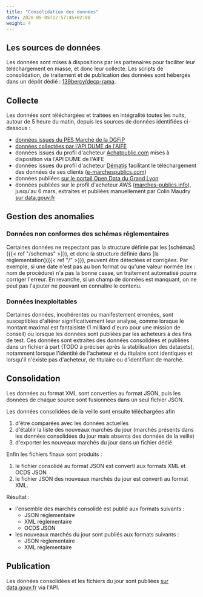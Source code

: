 ```yaml
---
title: "Consolidation des données"
date: 2020-05-05T12:57:45+02:00
weight: 4
---
```


## Les sources de données

Les données sont mises à dispositions par les partenaires pour faciliter leur téléchargement en masse, et donc leur collecte. Les scripts de consolidation, de traitement et de publication des données sont hébergés dans un dépôt dédié : [139bercy/decp-rama](https://github.com/139bercy/decp-rama/).

## Collecte

Les données sont téléchargées et traitées en intégralité toutes les nuits, autour de 5 heure du matin, depuis les sources de données identifiées ci-dessous : 

- [données issues du PES Marché de la DGFiP](https://www.data.gouv.fr/fr/datasets/donnees-essentielles-de-la-commande-publique-transmises-via-le-pes-marche/)
- [données collectées par l'API DUME de l'AIFE](https://www.data.gouv.fr/fr/organizations/agence-pour-linformatique-financiere-de-letat/)
- données issues du profil d'acheteur [Achatpublic.com](https://www.data.gouv.fr/fr/datasets/aife-de-44785462100045/) mises à disposition via l'API DUME de l'AIFE
- données issues du profil d'acheteur [Dématis](https://www.data.gouv.fr/fr/organizations/dematis/) facilitant le téléchargement des données de ses clients ([e-marchespublics.com](https://www.data.gouv.fr/fr/datasets/donnees-essentielles-des-marches-publics-e-marchespublics-com-1/#_))
- données publiées [sur le portail Open Data du Grand Lyon](https://data.grandlyon.com/citoyennete/marchf-public-de-la-mftropole-de-lyon/)
- données publiées sur le profil d'acheteur AWS ([marches-publics.info](https://www.marches-publics.info/mpiaws/index.cfm?fuseaction=pub.affResultats&IDs=25)), jusqu'au 6 mars, extraites et publiées manuellement par Colin Maudry [sur data.gouv.fr](https://www.data.gouv.fr/fr/datasets/donnees-essentielles-des-marches-publics-publies-sur-marches-publics-info-aws/)

## Gestion des anomalies

### Données non conformes des schémas réglementaires

Certaines données ne respectant pas la structure définie par les [schémas]({{< ref "/schemas" >}}), et donc la structure définie dans [la réglementation]({{< ref "/" >}}), peuvent être détectées et corrigées. Par exemple, si une date n'est pas au bon format ou qu'une valeur normée (ex : nom de procédure) n'a pas la bonne casse, un traitement automatisé pourra corriger l'erreur. En revanche, si un champ de données est manquant, on ne peut pas l'ajouter ne pouvant en connaître le contenu.

### Données inexploitables

Certaines données, incohérentes ou manifestement erronées, sont susceptibles d'altérer significativement leur analyse, comme lorsque le montant maximal est fantaisiste (1 milliard d'euro pour une mission de conseil) ou lorsque les données sont publiées par les acheteurs à des fins de test. Ces données sont extraites des données consolidées et publiées dans un fichier à part (TODO à préciser après la stabilisation des datasets), notamment lorsque l'identité de l'acheteur et du titulaire sont identiques et lorsqu'il n'existe pas d'acheteur, de titulaire ou d'identifiant de marché.

## Consolidation

Les données au format XML sont converties au format JSON, puis les données de chaque source sont fusionnées dans un seul fichier JSON.

Les données consolidées de la veille sont ensuite téléchargées afin

1. d'être comparées avec les données actuelles
2. d'établir la liste des nouveaux marchés du jour (marchés présents dans les données consolidées du jour mais absents des données de la veille)
3. d'exporter les nouveaux marchés du jour dans un fichier dédié

Enfin les fichiers finaux sont produits :

1. le fichier consolidé au format JSON est converti aux formats XML et OCDS JSON
2. le fichier JSON des nouveaux marchés du jour est converti au format XML.

Résultat :

- l'ensemble des marchés consolidé est publié aux formats suivants :
  - JSON réglementaire
  - XML réglementaire
  - OCDS JSON
- les nouveaux marchés du jour sont publiés aux formats suivants :
  - JSON réglementaire
  - XML réglementaire

## Publication

Les données consolidées et les fichiers du jour sont publiées [sur data.gouv.fr](https://www.data.gouv.fr/fr/datasets/5cd57bf68b4c4179299eb0e9/) via l'API.
